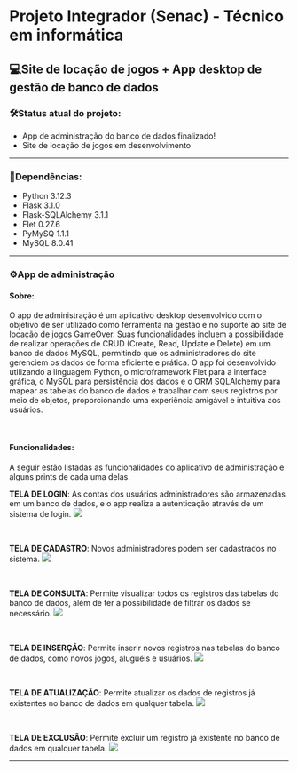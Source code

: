 # **Projeto Integrador (Senac) - Técnico em informática**
## **💻Site de locação de jogos + App desktop de gestão de banco de dados**

### **🛠️Status atual do projeto**:

- App de administração do banco de dados finalizado!
- Site de locação de jogos em desenvolvimento

___

### **📑Dependências**:
- Python 3.12.3
- Flask 3.1.0
- Flask-SQLAlchemy 3.1.1
- Flet 0.27.6
- PyMySQ 1.1.1
- MySQL 8.0.41


___

### **⚙️App de administração**

#### **Sobre**: 
O app de administração é um aplicativo desktop desenvolvido com o objetivo de ser utilizado como ferramenta na gestão e no suporte ao site de locação de jogos GameOver. Suas funcionalidades incluem a possibilidade de realizar operações de CRUD (Create, Read, Update e Delete) em um banco de dados MySQL, permitindo que os administradores do site gerenciem os dados de forma eficiente e prática. O app foi desenvolvido utilizando a linguagem Python, o microframework Flet para a interface gráfica, o MySQL para persistência dos dados e o ORM SQLAlchemy para mapear as tabelas do banco de dados e trabalhar com seus registros por meio de objetos, proporcionando uma experiência amigável e intuitiva aos usuários.

<br>

#### **Funcionalidades**: 
A seguir estão listadas as funcionalidades do aplicativo de administração e alguns prints de cada uma delas.

**TELA DE LOGIN**: As contas dos usuários administradores são armazenadas em um banco de dados, e o app realiza a autenticação através de um sistema de login.
<img src="images/screenshots/login_print.png">

<br>

**TELA DE CADASTRO**: Novos administradores podem ser cadastrados no sistema.
<img src="images/screenshots/create_account_print.png">

<br>

**TELA DE CONSULTA**: Permite visualizar todos os registros das tabelas do banco de dados, além de ter a possibilidade de filtrar os dados se necessário.
<img src="images/screenshots/select_print.png">

<br>

**TELA DE INSERÇÃO**: Permite inserir novos registros nas tabelas do banco de dados, como novos jogos, aluguéis e usuários.
<img src="images/screenshots/insert_print.png">

<br>

**TELA DE ATUALIZAÇÃO**: Permite atualizar os dados de registros já existentes no banco de dados em qualquer tabela.
<img src="images/screenshots/update_print.png">

<br>

**TELA DE EXCLUSÃO**: Permite excluir um registro já existente no banco de dados em qualquer tabela.
<img src="images/screenshots/delete_print.png">

___

